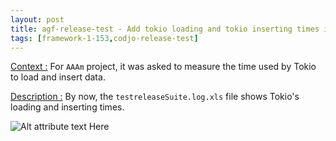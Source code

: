 ```yaml
---
layout: post
title: agf-release-test - Add tokio loading and tokio inserting times in log files
tags: [framework-1-153,codjo-release-test]
---
```

<u>Context :</u>
For ```AAAm``` project, it was asked to measure the time used by Tokio to load and insert data.

<u>Description :</u>
By now, the ```testreleaseSuite.log.xls``` file shows Tokio's loading and inserting times.

![Alt attribute text Here](attachments/testreleaseSuite_log2.JPG|align=left)